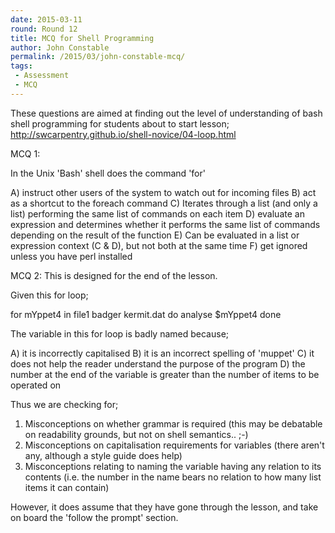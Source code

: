 ```yaml
---
date: 2015-03-11
round: Round 12
title: MCQ for Shell Programming
author: John Constable
permalink: /2015/03/john-constable-mcq/
tags:
 - Assessment
 - MCQ
---
```


These questions are aimed at finding out the level of understanding of bash 
shell programming for students about to start lesson; 
http://swcarpentry.github.io/shell-novice/04-loop.html


MCQ 1:

In the Unix 'Bash' shell does the command 'for'

A) instruct other users of the system to watch out for incoming files
B) act as a shortcut to the foreach command
C) Iterates through a list (and only a list) performing the same list of commands on each item
D) evaluate an expression and determines whether it performs the same list of commands depending on the result of the function
E) Can be evaluated in a list or expression context (C & D), but not both at the same time
F) get ignored unless you have perl installed


MCQ 2:
This is designed for the end of the lesson.

Given this for loop;

for mYppet4 in file1 badger kermit.dat
do
    analyse $mYppet4
done

The variable in this for loop is badly named because;

A) it is incorrectly capitalised
B) it is an incorrect spelling of 'muppet'
C) it does not help the reader understand the purpose of the program
D) the number at the end of the variable is greater than the number of items to be operated on

Thus we are checking for;
1. Misconceptions on whether grammar is required (this may be debatable on readability grounds, but not on shell semantics.. ;-)
2. Misconceptions on capitalisation requirements for variables (there aren't any, although a style guide does help)
3. Misconceptions relating to naming the variable having any relation to its contents (i.e. the number in the name bears no relation to how many list items it can contain)


However, it does assume that they have gone through the lesson, and take on board the 'follow the prompt' section.
